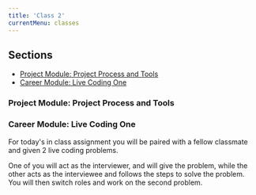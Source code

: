```yaml
---
title: 'Class 2'
currentMenu: classes
---
```

## Sections
- [Project Module: Project Process and Tools](#project-module-project-process)
- [Career Module: Live Coding One](#career-module-live-coding-one)

### Project Module: Project Process and Tools


### Career Module: Live Coding One
For today's in class assignment you will be paired with a fellow classmate and given 2 live coding problems.

One of you will act as the interviewer, and will give the problem, while the other acts as the interviewee and follows the steps to solve the problem. You will then switch roles and work on the second problem.